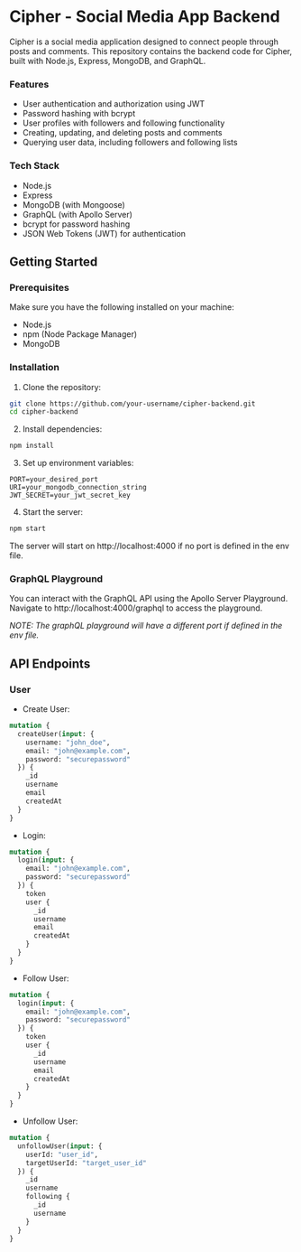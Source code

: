 # Cipher - Social Media App Backend

Cipher is a social media application designed to connect people through posts and comments. This repository contains the backend code for Cipher, built with Node.js, Express, MongoDB, and GraphQL.

### Features
- User authentication and authorization using JWT
- Password hashing with bcrypt
- User profiles with followers and following functionality
- Creating, updating, and deleting posts and comments
- Querying user data, including followers and following lists

### Tech Stack
- Node.js
- Express
- MongoDB (with Mongoose)
- GraphQL (with Apollo Server)
- bcrypt for password hashing
- JSON Web Tokens (JWT) for authentication

## Getting Started

### Prerequisites
Make sure you have the following installed on your machine:

- Node.js
- npm (Node Package Manager)
- MongoDB

### Installation
1. Clone the repository:
```bash
git clone https://github.com/your-username/cipher-backend.git
cd cipher-backend
```
2. Install dependencies:
```bash
npm install
```
3. Set up environment variables:
```env
PORT=your_desired_port
URI=your_mongodb_connection_string
JWT_SECRET=your_jwt_secret_key
```
4. Start the server:
```bash
npm start
```

The server will start on http://localhost:4000 if no port is defined in the env file. 

### GraphQL Playground
You can interact with the GraphQL API using the Apollo Server Playground. Navigate to http://localhost:4000/graphql to access the playground.

*NOTE: The graphQL playground will have a different port if defined in the env file.*

## API Endpoints

### User

- Create User:
```graphql
mutation {
  createUser(input: {
    username: "john_doe",
    email: "john@example.com",
    password: "securepassword"
  }) {
    _id
    username
    email
    createdAt
  }
}
```

- Login:
```graphql
mutation {
  login(input: {
    email: "john@example.com",
    password: "securepassword"
  }) {
    token
    user {
      _id
      username
      email
      createdAt
    }
  }
}
```

- Follow User:
```graphql
mutation {
  login(input: {
    email: "john@example.com",
    password: "securepassword"
  }) {
    token
    user {
      _id
      username
      email
      createdAt
    }
  }
}
```

- Unfollow User:
```graphql
mutation {
  unfollowUser(input: {
    userId: "user_id",
    targetUserId: "target_user_id"
  }) {
    _id
    username
    following {
      _id
      username
    }
  }
}
```